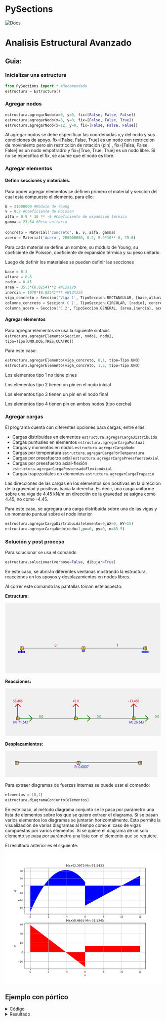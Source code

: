 # PySections

[![Docs](https://github.com/ZibraMax/PySections/actions/workflows/docs.yml/badge.svg)](https://github.com/ZibraMax/PySections/actions/workflows/docs.yml)

# Analisis Estructural Avanzado

## Guia:

### Inicializar una estructura
```python
from PySections import * #Recomendado
estructura = Estructura() 
```
### Agregar nodos
```python
estructura.agregarNodo(x=0, y=0, fix=[False, False, False])
estructura.agregarNodo(x=6, y=0, fix=[False, False, True])
estructura.agregarNodo(x=12, y=0, fix=[False, False, False])
```
Al agregar nodos se debe especificar las coordenadas x,y del nodo y sus condiciones de apoyo. fix=[False, False, True] es un nodo con restriccion de movimiento pero sin restricción de rotación (pin)
, fix=[False, False, False] es un nodo empotradro y fix=[True, True, True] es un nodo libre. Si no se especifica el fix, se asume que el nodo es libre.

### Agregar elementos
#### Definir secciones y materiales.

Para poder agregar elementos se definen primero el material y seccion del cual esta compuesto el elemento, para ello:

```python
E = 21000000 #Modulo de Young
v = 0.2 #Coeficiente de Poisson
alfa = 9.9 * 10 ** -6 #Coeficiente de expansión térmica
gamma = 23.54 #Peso unitario

concreto = Material('Concreto', E, v, alfa, gamma)
acero = Material('Acero', 200000000, 0.2, 9.9*10**-6, 78.6)
```
Para cada material se define un nombre, su módulo de Young, su coeficiente de Poisson, coeficiente de expansión térmica y su peso unitario.

Luego de definir los materiales se pueden definir las secciones
```python
base = 0.3
altura = 0.6
radio = 0.45
area = 35.3*(0.0254)**2 #W12X120
inercia = 1070*(0.0254)**4 #W12X120
viga_concreto = Seccion('Viga 1', TipoSeccion.RECTANGULAR, [base,altura], concreto)
columna_concreto = Seccion('C 1', TipoSeccion.CIRCULAR, [radio], concreto)
columna_acero = Seccion('C 2', TipoSeccion.GENERAL, [area,inercia], acero)
```
#### Agregar elementos

Para agregar elementos se usa la siguiente sintaxis `estructura.agregarElemento(Seccion, nodo1, nodo2, tipo=Tipo[UNO,DOS,TRES,CUATRO])`

Para este caso:
```Python
estructura.agregarElemento(viga_concreto, 0,1, tipo=Tipo.UNO)
estructura.agregarElemento(viga_concreto, 1,2, tipo=Tipo.UNO)
```

Los elementos tipo 1 no tiene pines

Los elementos tipo 2 tienen un pin en el nodo inicial

Los elementos tipo 3 tienen un pin en el nodo final

Los elementos tipo 4 tienen pin en ambos nodos (tipo cercha)

### Agregar cargas

El programa cuenta con diferentes opciones para cargas, entre ellas:

- Cargas distribuidas en elementos `estructura.agregarCargaDistribuida`
- Cargas puntuales en elementos `estructura.agregarCargaPuntual`
- Cargas y momentos en nodos `estructura.agregarCargaNodo`
- Cargas por temperatura `estructura.agregarCargaPorTemperatura`
- Cargas por preesfuerzo axial `estructura.agregarCargaPreesfuerzoAxial`
- Cargas por preesfuerzo axial-flexión `estructura.agregarCargaPostensadoFlexionAxial`
- Cargas trapezoidales en elementos `estructura.agregarCargaTrapecio`

Las direcciones de las cargas en los elementos son positivas en la dirección de la gravedad y positivas hacia la derecha. Es decir, una carga uniforme sobre una viga de 4.45 kN/m en dirección de la gravedad se asigna como 4.45, no como -4.45.

Para este caso, se agregará una carga distribuida sobre una de las vigas y un momento puntual sobre el nodo interior

```Python
estructura.agregarCargaDistribuida(elemento=0,WX=0, WY=15)
estructura.agregarCargaNodo(nodo=1,px=0, py=0, m=63.5)
```

### Solución y post proceso

Para solucionar se usa el comando
```Python
estructura.solucionar(verbose=False, dibujar=True)
```

En este caso, se abrirán diferentes ventanas mostrando la estructura, reacciones en los apoyos y desplazamientos en nodos libres.

Al correr este comando las pantallas toman este aspecto:

**Estructura:**

<img src='https://raw.githubusercontent.com/ZibraMax/PySections/master/Test/Imagenes/Estructura.jpeg'>


**Reacciones:**


<img src='https://raw.githubusercontent.com/ZibraMax/PySections/master/Test/Imagenes/Reacciones.jpeg'>

**Desplazamientos:**


<img src='https://raw.githubusercontent.com/ZibraMax/PySections/master/Test/Imagenes/Desplazamientos.jpeg'>

Para extraer diagramas de fuerzas internas se puede usar el comando:

```Python
elementos = [0,1]
estructura.diagramaConjunto(elementos)
```

En este caso, al método diagrama conjunto se le pasa por parámetro una lista de elementos sobre los que se quiere extraer el diagrama. Si se pasan varios elementos los diagramas se juntarán horizontalmente. Esto permite la visualización de varios diagramas al tiempo como el caso de vigas compuestas por varios elementos. Si se quiere el diagrama de un solo elemento se pasa por parámetro una lista con el elemento que se requiere.

El resultado anterior es el siguiente:

<img src='https://raw.githubusercontent.com/ZibraMax/PySections/master/Test/Imagenes/Diagrama.png'>


## Ejemplo con pórtico
<details>
<summary>Código</summary>

```python
from PySections import *  # Recomendado


E = 21000000  # Modulo de Young
v = 0.2  # Coeficiente de Poisson
alfa = 9.9 * 10 ** -6  # Coeficiente de expansión térmica
gamma = 23.54  # Peso unitario

concreto = Material('Concreto', E, v, alfa, gamma)
acero = Material('Acero', 200000000, 0.2, 9.9*10**-6, 78.6)

base = 0.3
altura = 0.6
radio = 0.45
area = 35.3*(0.0254)**2  # W12X120
inercia = 1070*(0.0254)**4  # W12X120
viga_concreto = Seccion('Viga 1', TipoSeccion.RECTANGULAR, [
                        base, altura], concreto)
columna_concreto = Seccion('C 1', TipoSeccion.CIRCULAR, [radio], concreto)
columna_acero = Seccion('C 2', TipoSeccion.GENERAL, [area, inercia], acero)

estructura = Estructura()
vanos = [4.5, 3.5/2, 3.5/2, 4.5, 0]
alturas = [4, 3, 3, 3, 0]
W = 40
offset = 2
#Creación de nodos
Y = 0
for altura in alturas:
    X = 0
    for vano in vanos:
        estructura.agregarNodo(
            x=X, y=Y, fix=[1-(Y == 0), 1-(Y == 0), 1-(Y == 0)])
        X += vano
    Y += altura
#Creación de vigas
for i in range(1, len(alturas)):
    for j in range(len(vanos)-1):
        nodo = i*len(vanos)+j
        estructura.agregarElemento(viga_concreto, nodo, nodo+1)
#Creación de columnas
for i in range(len(vanos)):
    for j in range(len(alturas)-1):
        nodo = j*len(vanos)
        if i != offset:
            estructura.agregarElemento(
                columna_concreto, nodo+i, nodo+len(vanos)+i)
#Creación de riostras
for j in range(len(alturas)-1):
    base = j*len(vanos)+offset
    top = (j+1)*len(vanos)+offset
    if j % 2 == 0:
        nodo1 = base
        nodo2 = top-1
        nodo3 = top+1
        estructura.agregarElemento(
            columna_acero, nodo1, nodo2, tipo=Tipo.CUATRO)
        estructura.agregarElemento(
            columna_acero, nodo1, nodo3, tipo=Tipo.CUATRO)
    else:
        nodo1 = top
        nodo2 = base-1
        nodo3 = base+1
        estructura.agregarElemento(
            columna_acero, nodo2, nodo1, tipo=Tipo.CUATRO)
        estructura.agregarElemento(
            columna_acero, nodo3, nodo1, tipo=Tipo.CUATRO)
#Creación de cargas
for i in range((len(vanos)-1)*(len(alturas)-1)):
    estructura.agregarCargaElemento(elemento=i, wy=W)

for j in range(len(alturas)-1):
    nodo = j*len(vanos)
    fact = j/(len(alturas)-1)
    estructura.agregarCargaNodo(nodo=nodo, px=300*fact, py=0, m=0)

estructura.solucionar(True, True)


for j in range(len(alturas)-1):
    elementos = (np.array(list(range(len(vanos)-1))) +
                 (len(alturas)-1)*j).tolist()
    estructura.diagramaConjunto(elementos)
```
</details>

<details>
<summary>Resultado</summary>

**Estructura:**

<img src='https://raw.githubusercontent.com/ZibraMax/PySections/master/Test/Imagenes/Estructura2.jpeg'>

**Reacciones:**

<img src='https://raw.githubusercontent.com/ZibraMax/PySections/master/Test/Imagenes/Reacciones2.jpeg'>

**Desplazamientos:**

<img src='https://raw.githubusercontent.com/ZibraMax/PySections/master/Test/Imagenes/Desplazamientos2.jpeg'>

**Diagramas:**
Viga del primer piso

<img src='https://raw.githubusercontent.com/ZibraMax/PySections/master/Test/Imagenes/Diagrama2.png'>
</details>
